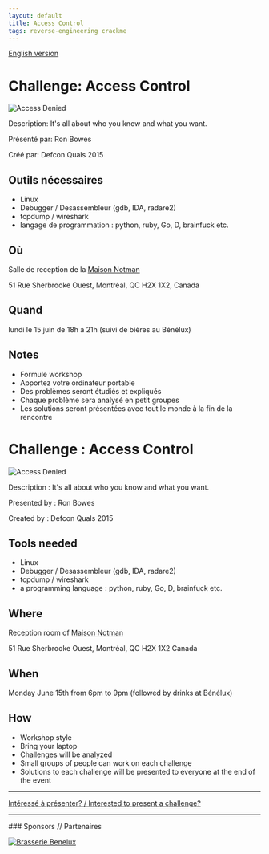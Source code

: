```yaml
---
layout: default
title: Access Control
tags: reverse-engineering crackme
---
```


[English version](#english)

# Challenge: Access Control

![Access Denied](/images/access_denied.jpg)

Description: It's all about who you know and what you want. 

Présenté par: Ron Bowes

Créé par: Defcon Quals 2015

## Outils nécessaires

* Linux
* Debugger / Desassembleur (gdb, IDA, radare2)
* tcpdump / wireshark
* langage de programmation : python, ruby, Go, D, brainfuck etc.

## Où

Salle de reception de la [Maison Notman](http://notman.org/)

51 Rue Sherbrooke Ouest, Montréal, QC H2X 1X2, Canada

## Quand

lundi le 15 juin de 18h à 21h (suivi de bières au Bénélux)

## Notes

* Formule workshop
* Apportez votre ordinateur portable
* Des problèmes seront étudiés et expliqués
* Chaque problème sera analysé en petit groupes
* Les solutions seront présentées avec tout le monde à la fin de la rencontre


<a id="english"></a>

# Challenge : Access Control

![Access Denied](/images/access_denied.jpg)

Description : It's all about who you know and what you want. 

Presented by : Ron Bowes

Created by : Defcon Quals 2015

## Tools needed

* Linux
* Debugger / Desassembleur (gdb, IDA, radare2)
* tcpdump / wireshark
* a programming language : python, ruby, Go, D, brainfuck etc.

## Where

Reception room of [Maison Notman](http://notman.org/)

51 Rue Sherbrooke Ouest, Montréal, QC H2X 1X2 Canada

## When

Monday June 15th from 6pm to 9pm (followed by drinks at Bénélux)

## How

* Workshop style
* Bring your laptop
* Challenges will be analyzed
* Small groups of people can work on each challenge
* Solutions to each challenge will be presented to everyone at the end of the event

<hr/>

[Intéressé à présenter? / Interested to present a challenge?](https://github.com/montrehack/montrehack.github.com/wiki/Present-at-Montrehack)

<hr/>
### Sponsors // Partenaires

[![Brasserie Benelux](/images/benelux.png)](http://brasseriebenelux.com/)
